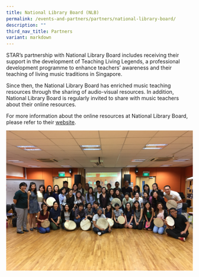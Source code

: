 ```yaml
---
title: National Library Board (NLB)
permalink: /events-and-partners/partners/national-library-board/
description: ""
third_nav_title: Partners
variant: markdown
---
```

STAR’s partnership with National Library Board includes receiving their support in the development of Teaching Living Legends, a professional development programme to enhance teachers’ awareness and their teaching of living music traditions in Singapore.

Since then, the National Library Board has enriched music teaching resources through the sharing of audio-visual resources. In addition, National Library Board is regularly invited to share with music teachers about their online resources.

For more information about the online resources at National Library Board, please refer to their [website](https://eresources.nlb.gov.sg/main/Pages/About).

![](/images/64.jpg)